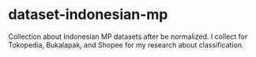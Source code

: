 # dataset-indonesian-mp
Collection about Indonesian MP datasets after be normalized. I collect for Tokopedia, Bukalapak, and Shopee for my research about classification.
